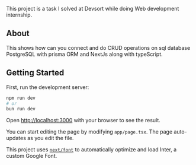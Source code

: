 This project is a task I solved at Devsort while doing Web development internship.

## About

This shows how can you connect and do CRUD operations on sql database PostgreSQL with prisma ORM and NextJs along with typeScript.

## Getting Started

First, run the development server:

```bash
npm run dev
# or
bun run dev
```

Open [http://localhost:3000](http://localhost:3000) with your browser to see the result.

You can start editing the page by modifying `app/page.tsx`. The page auto-updates as you edit the file.

This project uses [`next/font`](https://nextjs.org/docs/basic-features/font-optimization) to automatically optimize and load Inter, a custom Google Font.
